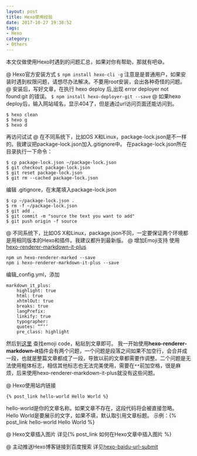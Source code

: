 ```yaml
---
layout: post
title: Hexo使用经验
date: 2017-10-27 19:38:52
tags:
- Hexo
category:
- Others
---
```

本文仅做使用Hexo时遇到的问题汇总，如果对你有帮助，那就有吧:sweat_smile:。

@ Hexo官方安装方式
`$ npm install hexo-cli -g`
注意是是普通用户，如果安装时遇到权限问题，请想尽办法解决。不要用root安装，会出各种奇怪的问题。
@ 安装后，写好文章，在执行 hexo deploy 后,出现 error deployer not found:git 的错误。
`$ npm install hexo-deployer-git --save`
@ 如果hexo deploy后，输入网站域名，显示404了，但是通过url访问页面还能访问到。
```
$ hexo clean
$ hexo g
$ hexo d
```
再访问试试
@ 在不同系统下，比如OS X和Linux，package-lock.json是不一样的。我建议把package-lock.json加入.gitignore中。
在package-lock.json所在目录执行一下命令：
```
$ cp package-lock.json ~/package-lock.json
$ git checkout package-lock.json
$ git reset package-lock.json
$ git rm --cached package-lock.json
```
编辑 .gitignore，在末尾填入package-lock.json
```
$ cp ~/package-lock.json .
$ rm -f ~/package-lock.json
$ git add .
$ git commit -m "source the text you want to add"
$ git push origin -f source
```
@ 不同系统下，比如OS X和Linux，package.json不同，一定要保证两个环境都是用相同版本的Hexo和插件。我建议都升到最新版。
@ 增加Emoji支持 使用[hexo-renderer-markdown-it-plus](https://github.com/CHENXCHEN/hexo-renderer-markdown-it-plus)
```
npm un hexo-renderer-marked --save
npm i hexo-renderer-markdown-it-plus --save
```
编辑_config.yml，添加
```
markdown_it_plus:
    highlight: true
    html: true
    xhtmlOut: true
    breaks: true
    langPrefix:
    linkify: true
    typographer:
    quotes: “”‘’
    pre_class: highlight
```
然后到[这里](https://emoji.codes/) 查找emoji code，粘贴到文章即可。
我一开始使用**hexo-renderer-markdown-it**插件会有两个问题，一个问题是段落之间如果不加空行，会合并成一段，也就是整篇文章都成了一段，导致以前的文章都需要作调整。二个问题是无法使用粗体标志，相信其他标志也无法完美使用，需要在`**`前加空格，很是麻烦，后来使用hexo-renderer-markdown-it-plus就没有这些问题。

@ Hexo使用站内链接
```
{% post_link hello-world Hello World %}
```
hello-world是你的文章名称。如果文章不存在，这段代码将会被直接忽略。
Hello World是要展示的文字，如果不填，默认取引用文章标题。
示例：{% post_link hello-world Hello World %}

@ Hexo文章插入图片
详见{% post_link 如何在Hexo文章中插入图片 %}

@ 主动推送Hexo博客链接到百度搜索
详见[hexo-baidu-url-submit](https://www.npmjs.com/package/hexo-baidu-url-submit)
